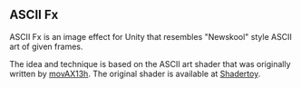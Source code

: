 ASCII Fx
--------

ASCII Fx is an image effect for Unity that resembles "Newskool" style ASCII art of given frames.

The idea and technique is based on the ASCII art shader that was originally written by [movAX13h][movAX13h].
The original shader is available at [Shadertoy][Shadertoy].

[Shadertoy]: https://www.shadertoy.com/view/lssGDj
[movAX13h]:  https://www.shadertoy.com/user/movAX13h
